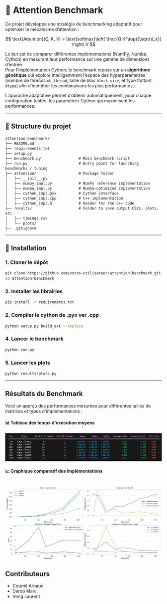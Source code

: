 # 🧠 Attention Benchmark

Ce projet développe une stratégie de benchmarking adaptatif pour optimiser le mécanisme d’attention :

$$
\text{Attention}(Q, K, V) = \text{softmax}\left( \frac{Q K^\top}{\sqrt{d_k}} \right) V
$$

Le but est de comparer différentes implémentations (NumPy, Numba, Cython) en mesurant leur performance sur une gamme de dimensions d’entrée.  
Pour l'implémentation Cython, le benchmark repose sur un **algorithme génétique** qui explore intelligemment l’espace des hyperparamètres 
(nombre de threads `nb_thread`, taille de bloc `block_size`, et type flottant `dtype`) afin d’identifier les combinaisons les plus performantes.

L’approche adaptative permet d’obtenir automatiquement, pour chaque configuration testée, les paramètres Cython qui maximisent les performances.

---

## 📁 Structure du projet

```
attention-benchmark/
├── README.md
├── requirements.txt
├── setup.py
├── benchmark.py                 # Main benchmark script
├── run.py                       # Entry point for launching benchmarks / tuning
├── attention/                   # Package folder
│   ├── __init__.py
│   ├── numpy_impl.py            # NumPy reference implementation
│   ├── numba_impl.py            # Numba-optimized implementation
│   ├── cython_impl.pyx          # Cython interface
│   ├── cython_impl.cpp          # C++ implementation
│   ├── cython_impl.h            # Header for the C++ code
├── results/                     # Folder to save output CSVs, plots, etc.
│   ├── timings.csv
│   └── plots/
├── .gitignore
```

---

## 🚀 Installation

### 1. Cloner le dépôt

```bash
git clone https://github.com/votre-utilisateur/attention-benchmark.git
cd attention-benchmark
```
### 2. Installer les librairies

```bash
pip install -r requirements.txt
```

### 2. Compiler le cython de .pyx ver .cpp

```bash
python setup.py build_ext --inplace
```

### 4. Lancer le benchmark

```bash
python run.py
```

### 5. Lancer les plots

```bash
python results/plots.py
```

---

## Résultats du Benchmark

Voici un aperçu des performances mesurées pour différentes tailles de matrices et types d'implémentations :

#### 📊 Tableau des temps d'exécution moyens
![Tableau des performances](results/performance_table.png)

#### 📈 Graphique comparatif des implémentations
![Graphique benchmark](results/benchmark_plots.png)


## Contributeurs

- Cournil Arnaud
- Deroo Marc
- Vong Laurent


